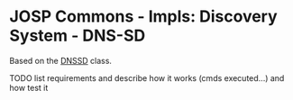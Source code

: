 # JOSP Commons - Impls: Discovery System - DNS-SD

Based on the [DNSSD](/src/main/java/com/robypomper/discovery/impl/DNSSD.java) class.

TODO list requirements and describe how it works (cmds executed...) and how test it

